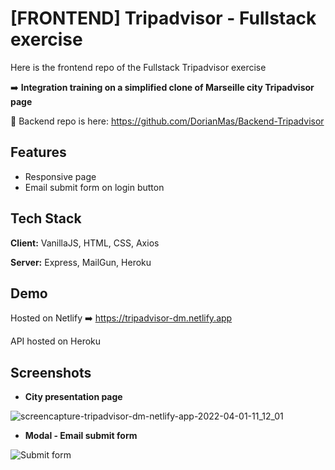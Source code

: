 
# [FRONTEND] Tripadvisor - Fullstack exercise

Here is the frontend repo of the Fullstack Tripadvisor exercise

➡️ **Integration training on a simplified clone of Marseille city Tripadvisor page**


🔗 Backend repo is here: https://github.com/DorianMas/Backend-Tripadvisor 



## Features

- Responsive page
- Email submit form on login button   



## Tech Stack

**Client:** VanillaJS, HTML, CSS, Axios

**Server:** Express, MailGun, Heroku 


## Demo

Hosted on Netlify ➡️ https://tripadvisor-dm.netlify.app

API hosted on Heroku



## Screenshots

* **City presentation page**

![screencapture-tripadvisor-dm-netlify-app-2022-04-01-11_12_01](https://user-images.githubusercontent.com/96738909/161234962-826e7508-8a70-49e1-bf73-209e0820dcbe.png)

* **Modal - Email submit form**

![Submit form](https://user-images.githubusercontent.com/96738909/161236501-cb8e838c-7953-41f9-85a7-bba4a91d3d62.PNG)


